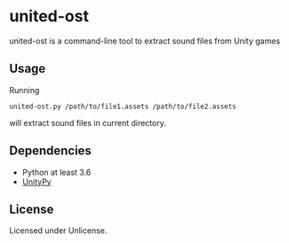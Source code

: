 # united-ost

united-ost is a command-line tool to extract sound files from Unity games

## Usage

Running

	united-ost.py /path/to/file1.assets /path/to/file2.assets

will extract sound files in current directory.

## Dependencies

- Python at least 3.6
- [UnityPy](https://pypi.org/project/UnityPy/)

## License
Licensed under Unlicense.
